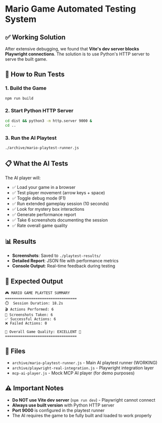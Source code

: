 # Mario Game Automated Testing System

## ✅ Working Solution

After extensive debugging, we found that **Vite's dev server blocks Playwright connections**. The solution is to use Python's HTTP server to serve the built game.

## 🚀 How to Run Tests

### 1. Build the Game
```bash
npm run build
```

### 2. Start Python HTTP Server
```bash
cd dist && python3 -m http.server 9000 &
cd ..
```

### 3. Run the AI Playtest
```bash
./archive/mario-playtest-runner.js
```

## 📋 What the AI Tests

The AI player will:
- ✅ Load your game in a browser
- ✅ Test player movement (arrow keys + space)
- ✅ Toggle debug mode (F1)
- ✅ Run extended gameplay session (10 seconds)
- ✅ Look for mystery box interactions
- ✅ Generate performance report
- ✅ Take 6 screenshots documenting the session
- ✅ Rate overall game quality

## 📊 Results

- **Screenshots**: Saved to `./playtest-results/`
- **Detailed Report**: JSON file with performance metrics
- **Console Output**: Real-time feedback during testing

## 🎯 Expected Output

```
🎮 MARIO GAME PLAYTEST SUMMARY
=================================
⏱️  Session Duration: 18.2s
🎬 Actions Performed: 6
📸 Screenshots Taken: 6
✅ Successful Actions: 6
❌ Failed Actions: 0

🎯 Overall Game Quality: EXCELLENT 🌟
=================================
```

## 🔧 Files

- `archive/mario-playtest-runner.js` - Main AI playtest runner (WORKING)
- `archive/playwright-real-integration.js` - Playwright integration layer
- `mcp-ai-player.js` - Mock MCP AI player (for demo purposes)

## ⚠️ Important Notes

- **Do NOT use Vite dev server** (`npm run dev`) - Playwright cannot connect
- **Always use built version** with Python HTTP server
- **Port 9000** is configured in the playtest runner
- The AI requires the game to be fully built and loaded to work properly